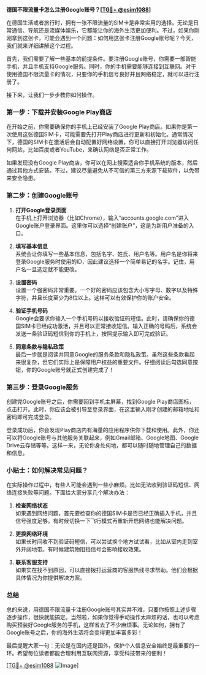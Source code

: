 **德国不限流量卡怎么注册Google账号？[[TG💪+ @esim1088](https://t.me/s/esim1088)]**

在德国生活或者旅行时，拥有一张不限流量的SIM卡是非常实用的选择。无论是日常通信、导航还是流媒体娱乐，它都能让你的海外生活更加便利。不过，如果你刚刚拿到这张卡，可能会遇到一个问题：如何用这张卡注册Google账号呢？今天，我们就来详细讲解这个过程。

首先，我们需要了解一些基本的前提条件。要注册Google账号，你需要一部智能手机，并且手机支持Google服务。同时，你的手机需要能够连接到互联网。对于使用德国不限流量卡的情况，只要你的手机信号良好并且网络稳定，就可以进行注册了。

接下来，让我们一步步教你如何操作。

### 第一步：下载并安装Google Play商店

在开始之前，你需要确保你的手机上已经安装了Google Play商店。如果你是第一次使用这张德国SIM卡，可能需要先打开Play商店进行更新和初始化。通常情况下，德国的SIM卡在激活后会自动配置好网络设置，你可以直接打开浏览器访问任何网站，比如百度或者YouTube，来确认网络是否正常工作。

如果发现没有Google Play商店，你可以在网上搜索适合你手机系统的版本，然后通过其他方式安装。不过，建议尽量避免从不可信的第三方来源下载软件，以免带来安全隐患。

### 第二步：创建Google账号

1. **打开Google登录页面**  
   在手机上打开浏览器（比如Chrome），输入“accounts.google.com”进入Google账户登录界面。这里你可以选择“创建账户”，这是为新用户准备的入口。

2. **填写基本信息**  
   系统会让你填写一些基本信息，包括名字、姓氏、用户名等。用户名是你将来登录Google服务时使用的ID，因此建议选择一个简单易记的名字。记住，用户名一旦选定就不能更改。

3. **设置密码**  
   设置一个强密码非常重要。一个好的密码应该包含大小写字母、数字以及特殊字符，并且长度至少为8位以上。这样可以有效保护你的账户安全。

4. **验证手机号码**  
   Google会要求你输入一个手机号码以接收验证码短信。此时，请确保你的德国SIM卡已经成功激活，并且可以正常接收短信。输入正确的号码后，系统会发送一条验证码短信到你的手机上，按照提示输入即可完成验证。

5. **同意条款与隐私政策**  
   最后一步就是阅读并同意Google的服务条款和隐私政策。虽然这些条款看起来很复杂，但它们实际上是保障用户权益的重要文件。仔细阅读后勾选同意按钮，你的Google账号就正式创建完成了！

### 第三步：登录Google服务

创建完Google账号之后，你需要回到手机主屏幕，找到Google Play商店图标，点击打开。此时，你应该会被引导至登录界面，在这里输入刚才创建的邮箱地址和密码即可完成登录。

登录成功后，你会发现Play商店内有海量的应用程序供你下载和使用。此外，你还可以将Google账号与其他服务关联起来，例如Gmail邮箱、Google地图、Google Drive云存储等等。这样一来，无论你身处何地，都可以随时随地管理自己的数据和信息。

### 小贴士：如何解决常见问题？

在实际操作过程中，有些人可能会遇到一些小麻烦。比如无法收到验证码短信、网络连接失败等问题。下面给大家分享几个解决办法：

1. **检查网络状态**  
   如果遇到网络问题，首先要检查你的德国SIM卡是否已经正确插入手机，并且信号强度足够。有时候切换一下飞行模式再重新开启网络也能解决问题。

2. **更换网络环境**  
   如果长时间收不到验证码短信，可以尝试换个地方试试看，比如从室内走到室外开阔地带。有时候建筑物阻挡信号会影响接收效果。

3. **联系客服支持**  
   如果实在找不到原因，可以直接拨打运营商的客服热线寻求帮助。他们会根据具体情况为你提供解决方案。

### 总结

总的来说，用德国不限流量卡注册Google账号其实并不难，只要你按照上述步骤逐步操作，很快就能搞定。当然啦，如果你觉得手动操作太麻烦的话，也可以考虑购买预装好Google服务的手机，这样省去了不少麻烦事。无论如何，拥有了Google账号之后，你的海外生活将会变得更加丰富多彩！

最后提醒大家一句：无论是在国内还是国外，保护个人信息安全始终是最重要的一环。希望每位读者都能合理利用互联网资源，享受科技带来的便利！  

[[TG💪+ @esim1088](https://t.me/s/esim1088) ![Image](https://i.postimg.cc/4NQfJmqS/Snipaste-2025-05-13-00-14-12.png)]